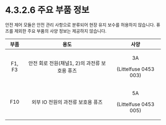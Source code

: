 # 4.3.2.6 주요 부품 정보

안전 제어 모듈은 안전 관리 사항으로 분류되어 현장 유지 보수를 허용하지 않습니다. 퓨즈를 제외한 주요 부품의 사양 정보는 제공하지 않습니다.

| **부품** |            **용도**            |                 **사양**                 |
| :----: | :--------------------------: | :------------------------------------: |
| F1, F3 | 안전 회로 전원(채널1, 2)의 과전류 보호용 퓨즈 | <p>3A </p><p>(Littelfuse 0453 003)</p> |
|   F10  |     외부 IO 전원의 과전류 보호용 퓨즈     | <p>5A </p><p>(Littelfuse 0453 005)</p> |

